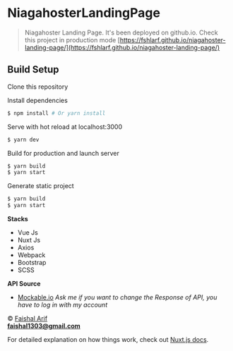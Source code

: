 # NiagahosterLandingPage

> Niagahoster Landing Page.
> It's been deployed on github.io. Check this project in production mode [https://fshlarf.github.io/niagahoster-landing-page/](https://fshlarf.github.io/niagahoster-landing-page/)

## Build Setup

Clone this repository


Install dependencies
``` bash
$ npm install # Or yarn install

```

Serve with hot reload at localhost:3000
``` bash
$ yarn dev

```

Build for production and launch server
``` bash
$ yarn build
$ yarn start

```

Generate static project
``` bash
$ yarn build
$ yarn start

```

<b>Stacks</b>
- Vue Js
- Nuxt Js
- Axios
- Webpack
- Bootstrap
- SCSS

<b>API Source</b>
- [Mockable.io](https://demo8935229.mockable.io) *Ask me if you want to change the Response of API, you have to log in with my account*

© [Faishal Arif]()
<br>
**faishal1303@gmail.com**

For detailed explanation on how things work, check out [Nuxt.js docs](https://nuxtjs.org).
